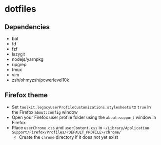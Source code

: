 # dotfiles

## Dependencies

* bat
* fd
* fzf
* lazygit
* nodejs/yarnpkg
* ripgrep
* tmux
* vim
* zsh/ohmyzsh/powerlevel10k

## Firefox theme

- Set `toolkit.legacyUserProfileCustomizations.stylesheets` to `true` in the Firefox `about:config` window
- Open your Firefox user profile folder using the `about:support` window in Firefox 
- Place `userChrome.css` and `userContent.css` in `~/Library/Application Support/Firefox/Profiles/<DEFAULT_PROFILE>/chrome/`
  - Create the `chrome` directory if it does not yet exist 
